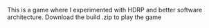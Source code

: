This is a game where I experimented with HDRP and better software architecture.
Download the build .zip to play the game
